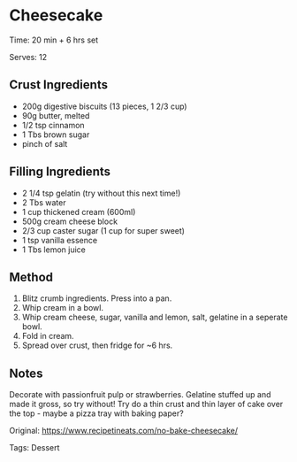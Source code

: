 # Cheesecake

Time: 20 min + 6 hrs set

Serves: 12

## Crust Ingredients

* 200g digestive biscuits (13 pieces, 1 2/3 cup)
* 90g butter, melted
* 1/2 tsp cinnamon
* 1 Tbs brown sugar
* pinch of salt

## Filling Ingredients

* 2 1/4 tsp gelatin (try without this next time!)
* 2 Tbs water
* 1 cup thickened cream (600ml)
* 500g cream cheese block
* 2/3 cup caster sugar (1 cup for super sweet)
* 1 tsp vanilla essence
* 1 Tbs lemon juice

## Method

1. Blitz crumb ingredients. Press into a pan.
2. Whip cream in a bowl.
3. Whip cream cheese, sugar, vanilla and lemon, salt, gelatine in a seperate bowl.
4. Fold in cream.
5. Spread over crust, then fridge for ~6 hrs.

## Notes

Decorate with passionfruit pulp or strawberries.
Gelatine stuffed up and made it gross, so try without!
Try do a thin crust and thin layer of cake over the top - maybe a pizza tray with baking paper?

Original: https://www.recipetineats.com/no-bake-cheesecake/

Tags: Dessert